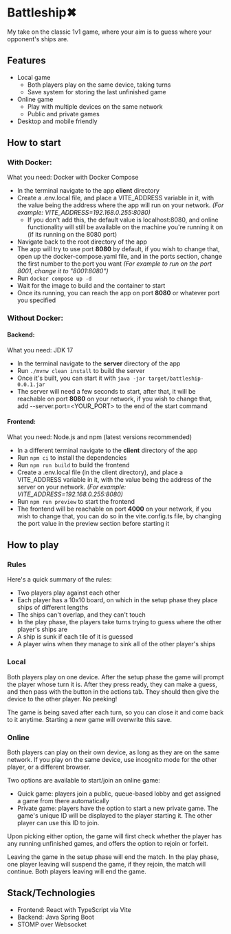 # Battleship✖

My take on the classic 1v1 game, where your aim is to guess where your opponent's ships are.

## Features

- Local game
  - Both players play on the same device, taking turns
  - Save system for storing the last unfinished game
- Online game
  - Play with multiple devices on the same network
  - Public and private games
- Desktop and mobile friendly

## How to start

### With Docker:

What you need: Docker with Docker Compose

- In the terminal navigate to the app **client** directory
- Create a .env.local file, and place a VITE_ADDRESS variable in it, with the value being the address where the app will run on your network. *(For example: VITE_ADDRESS=192.168.0.255:8080)*
  - If you don't add this, the default value is localhost:8080, and online functionality will still be available on the machine you're running it on (if its running on the 8080 port)
- Navigate back to the root directory of the app
- The app will try to use port **8080** by default, if you wish to change that, open up the docker-compose.yaml file, and in the ports section, change the first number to the port you want *(For example to run on the port 8001, change it to "8001:8080")*
- Run `docker compose up -d`
- Wait for the image to build and the container to start
- Once its running, you can reach the app on port **8080** or whatever port you specified

### Without Docker:

#### Backend:

What you need: JDK 17

- In the terminal navigate to the **server** directory of the app
- Run `./mvnw clean install` to build the server
- Once it's built, you can start it with `java -jar target/battleship-0.0.1.jar`
- The server will need a few seconds to start, after that, it will be reachable on port **8080** on your network, if you wish to change that, add --server.port=<YOUR_PORT> to the end of the start command

#### Frontend:

What you need: Node.js and npm (latest versions recommended)

- In a different terminal navigate to the **client** directory of the app
- Run `npm ci` to install the dependencies
- Run `npm run build` to build the frontend
- Create a .env.local file (in the client directory), and place a VITE_ADDRESS variable in it, with the value being the address of the server on your network. *(For example: VITE_ADDRESS=192.168.0.255:8080)*
- Run `npm run preview` to start the frontend
- The frontend will be reachable on port **4000** on your network, if you wish to change that, you can do so in the vite.config.ts file, by changing the port value in the preview section before starting it

## How to play

### Rules

Here's a quick summary of the rules:

- Two players play against each other
- Each player has a 10x10 board, on which in the setup phase they place ships of different lengths
- The ships can't overlap, and they can't touch
- In the play phase, the players take turns trying to guess where the other player's ships are
- A ship is sunk if each tile of it is guessed
- A player wins when they manage to sink all of the other player's ships

### Local

Both players play on one device. After the setup phase the game will prompt the player whose turn it is. After they press ready, they can make a guess, and then pass with the button in the actions tab. They should then give the device to the other player. No peeking!

The game is being saved after each turn, so you can close it and come back to it anytime. Starting a new game will overwrite this save.

### Online

Both players can play on their own device, as long as they are on the same network. If you play on the same device, use incognito mode for the other player, or a different browser.

Two options are available to start/join an online game:
- Quick game: players join a public, queue-based lobby and get assigned a game from there automatically
- Private game: players have the option to start a new private game. The game's unique ID will be displayed to the player starting it. The other player can use this ID to join.

Upon picking either option, the game will first check whether the player has any running unfinished games, and offers the option to rejoin or forfeit.

Leaving the game in the setup phase will end the match. In the play phase, one player leaving will suspend the game, if they rejoin, the match will continue. Both players leaving will end the game.

## Stack/Technologies

- Frontend: React with TypeScript via Vite
- Backend: Java Spring Boot
- STOMP over Websocket
